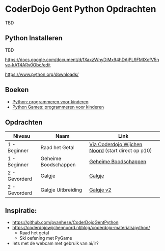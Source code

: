 # CoderDojo Gent Python Opdrachten

TBD

## Python Installeren

TBD

https://docs.google.com/document/d/1XaxzWhyDiMx94hDAjPL9FMIXcfV5nve-kAT4ARv0Obc/edit

https://www.python.org/downloads/

## Boeken

* [Python: programmeren voor kinderen](https://gent.bibliotheek.be/catalogus/carol-vorderman/python/boek/library-marc-vlacc_10121547)
* [Python Games: programmeren voor kinderen](https://gent.bibliotheek.be/catalogus/carol-vorderman/python-games-programmeren-voor-kinderen/boek/library-marc-vlacc_10189907)

## Opdrachten

| Niveau        | Naam                 | Link                                                                                                                        |
|---------------|----------------------|-----------------------------------------------------------------------------------------------------------------------------|
| 1 - Beginner  | Raad het Getal       | [Via Coderdojo Wijchen Noord](https://drive.google.com/file/d/1TZRLjFt4_y78Pcq89kh2_wcbAhYC0Dcm/view) (start direct op p10) |
| 1 - Beginner  | Geheime Boodschappen | [Geheime Boodschappen](geheime_boodschappen/README.md)                                                                      |
| 2 - Gevorderd | Galgje               | [Galgje](galgje/README.md)                                                                                                  |
| 2 - Gevorderd | Galgje Uitbreiding   | [Galgje v2](galgje-v2/README.md)                                                                                            |

## Inspiratie:

* https://github.com/pvanhese/CoderDojoGentPython
* https://coderdojowijchennoord.nl/blog/coderdojo-materials/python/
  * Raad het getal
  * Ski oefening met PyGame
* Iets met de webcam met gebruik van ai/ir?
